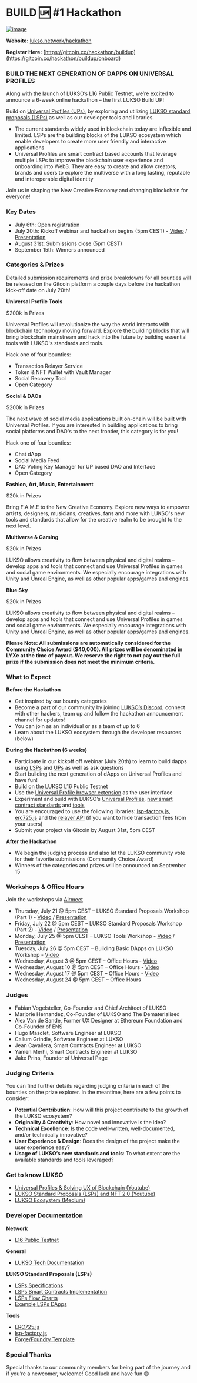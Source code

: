 # BUILD 🆙 #1 Hackathon

[![image](https://user-images.githubusercontent.com/93616957/179421606-d527781a-4912-4710-b2d3-e0f51df24f18.png)](https://lukso.network/hackathon)

**Website:** [lukso.network/hackathon](https://lukso.network/hackathon)

**Register Here:** [https://gitcoin.co/hackathon/buildup](https://gitcoin.co/hackathon/buildup/onboard)

### BUILD THE NEXT GENERATION OF DAPPS ON UNIVERSAL PROFILES

Along with the launch of LUKSO’s L16 Public Testnet, we’re excited to announce a 6-week online hackathon – the first LUKSO Build UP!

Build on [Universal Profiles (UPs)](https://docs.lukso.tech/standards/universal-profile/introduction), by exploring and utilizing [LUKSO standard proposals (LSPs)](https://docs.lukso.tech/standards/universal-profile/introduction) as well as our developer tools and libraries.
- The current standards widely used in blockchain today are inflexible and limited. LSPs are the building blocks of the LUKSO ecosystem which enable developers to create more user friendly and interactive applications
- Universal Profiles are smart contract based accounts that leverage multiple LSPs to improve the blockchain user experience and onboarding into Web3. They are easy to create and allow creators, brands and users to explore the multiverse with a long lasting, reputable and interoperable digital identity

Join us in shaping the New Creative Economy and changing blockchain for everyone!

### Key Dates
- July 6th: Open registration
- July 20th: Kickoff webinar and hackathon begins (5pm CEST) - [Video](https://youtu.be/veHqhpgGDr4) / [Presentation](https://drive.google.com/file/d/1E6VcgomauoCkU5-XLb3pQQ8uyWJe1ztq/view?usp=sharing)
- August 31st: Submissions close (5pm CEST)
- September 15th: Winners announced

### Categories & Prizes
Detailed submission requirements and prize breakdowns for all bounties will be released on the Gitcoin platform a couple days before the hackathon kick-off date on July 20th!

**Universal Profile Tools**

$200k in Prizes

Universal Profiles will revolutionize the way the world interacts with blockchain technology moving forward. Explore the building blocks that will bring blockchain mainstream and hack into the future by building essential tools with LUKSO's standards and tools.

Hack one of four bounties:
- Transaction Relayer Service
- Token & NFT Wallet with Vault Manager
- Social Recovery Tool
- Open Category

**Social & DAOs**

$200k in Prizes

The next wave of social media applications built on-chain will be built with Universal Profiles. If you are interested in building applications to bring social platforms and DAO's to the next frontier, this category is for you!

Hack one of four bounties:
- Chat dApp
- Social Media Feed
- DAO Voting Key Manager for UP based DAO and Interface
- Open Category

**Fashion, Art, Music, Entertainment**

$20k in Prizes

Bring F.A.M.E to the New Creative Economy. Explore new ways to empower artists, designers, musicians, creatives, fans and more with LUKSO's new tools and standards that allow for the creative realm to be brought to the next level.

**Multiverse & Gaming**

$20k in Prizes

LUKSO allows creativity to flow between physical and digital realms – develop apps and tools that connect and use Universal Profiles in games and social game environments. We especially encourage integrations with Unity and Unreal Engine, as well as other popular apps/games and engines.

**Blue Sky**

$20k in Prizes

LUKSO allows creativity to flow between physical and digital realms – develop apps and tools that connect and use Universal Profiles in games and social game environments. We especially encourage integrations with Unity and Unreal Engine, as well as other popular apps/games and engines.

**Please Note: All submissions are automatically considered for the Community Choice Award ($40,000). All prizes will be denominated in LYXe at the time of payout. We reserve the right to not pay out the full prize if the submission does not meet the minimum criteria.**

### What to Expect

**Before the Hackathon**
- Get inspired by our bounty categories
- Become a part of our community by joining [LUKSO’s Discord](https://discord.gg/cQhhcEMAT2), connect with other hackers, team up and follow the hackathon announcement channel for updates!
- You can join as an individual or as a team of up to 6
- Learn about the LUKSO ecosystem through the developer resources (below)

**During the Hackathon (6 weeks)**
- Participate in our kickoff off webinar (July 20th) to learn to build dapps using [LSPs](https://docs.lukso.tech/standards/introduction) and [UPs](https://docs.lukso.tech/standards/universal-profile/introduction) as well as ask questions
- Start building the next generation of dApps on Universal Profiles and have fun!
- [Build on the LUKSO L16 Public Testnet](https://docs.lukso.tech/networks/l16-testnet/parameters)
- Use the [Universal Profile browser extension](https://docs.lukso.tech/guides/universal-profile/browser-extension/install-browser-extension/) as the user interface
- Experiment and build with LUKSO’s [Universal Profiles](https://docs.lukso.tech/standards/universal-profile/introduction), [new smart contract standards](https://docs.lukso.tech/standards/introduction) and [tools](https://docs.lukso.tech/tools/getting-started)
- You are encouraged to use the following libraries: [lsp-factory.js](https://docs.lukso.tech/tools/lsp-factoryjs/getting-started), [erc725.js](https://docs.lukso.tech/tools/erc725js/getting-started/) and the [relayer API](https://docs.lukso.tech/tools/relayer-api/execute-transaction) (if you want to hide transaction fees from your users)
- Submit your project via Gitcoin by August 31st, 5pm CEST

**After the Hackathon**
- We begin the judging process and also let the LUKSO community vote for their favorite submissions (Community Choice Award)
- Winners of the categories and prizes will be announced on September 15

### Workshops & Office Hours
Join the workshops via [Airmeet](https://www.airmeet.com/e/11896320-02eb-11ed-9478-bda1db34cefd)

- Thursday, July 21 @ 5pm CEST – LUKSO Standard Proposals Workshop (Part 1) - [Video](https://youtu.be/EWrCQiSMckU) / [Presentation](https://docs.google.com/presentation/d/1occep9ZfvspCKLURKAEjH3PIqYG7BBc9celOi0-OAeo/edit?usp=sharing)
- Friday, July 22 @ 5pm CEST – LUKSO Standard Proposals Workshop (Part 2) - [Video](https://youtu.be/UUoVl3brYUY) / [Presentation](https://docs.google.com/presentation/d/1KjNHuJxIE3zfTkbHIJCQvJY_5lTx2FaNrB7mZQImXAQ/edit?usp=sharing)
- Monday, July 25 @ 5pm CEST – LUKSO Tools Workshop - [Video](https://www.youtube.com/watch?v=hKBFXGcvT1c&list=PLvTrX8LNPbPlv2ZAS7SHruevCusSd5rO3&index=4) / [Presentation](https://docs.google.com/presentation/d/1Eeeb0IJ_2oqFVGeYQjflTU5zolRj2uzmC0wDQtinGRs/edit?usp=sharing)
- Tuesday, July 26 @ 5pm CEST – Building Basic DApps on LUKSO Workshop - [Video](https://www.youtube.com/watch?v=HWE4heRuk1o&list=PLvTrX8LNPbPlv2ZAS7SHruevCusSd5rO3&index=5)
- Wednesday, August 3 @ 5pm CEST – Office Hours - [Video](https://www.youtube.com/watch?v=Rk5mH80pUz0&list=PLvTrX8LNPbPlv2ZAS7SHruevCusSd5rO3&index=6)
- Wednesday, August 10 @ 5pm CEST – Office Hours - [Video](https://youtu.be/le7jKOQG6FQ)
- Wednesday, August 17 @ 5pm CEST – Office Hours - [Video](https://youtu.be/WZBqpt_acOk)
- Wednesday, August 24 @ 5pm CEST – Office Hours

### Judges
- Fabian Vogelsteller, Co-Founder and Chief Architect of LUKSO
- Marjorie Hernandez, Co-Founder of LUKSO and The Dematerialised
- Alex Van de Sande, Former UX Designer at Ethereum Foundation and Co-Founder of ENS
- Hugo Masclet, Software Engineer at LUKSO
- Callum Grindle, Software Engineer at LUKSO
- Jean Cavallera, Smart Contracts Engineer at LUKSO
- Yamen Merhi, Smart Contracts Engineer at LUKSO
- Jake Prins, Founder of Universal Page

### Judging Criteria
You can find further details regarding judging criteria in each of the bounties on the prize explorer. In the meantime, here are a few points to consider:

- **Potential Contribution**: How will this project contribute to the growth of the LUKSO ecosystem?
- **Originality & Creativity**: How novel and innovative is the idea?
- **Technical Excellence**: Is the code well-written, well-documented, and/or technically innovative?
- **User Experience & Design**: Does the design of the project make the user experience easy?
- **Usage of LUKSO’s new standards and tools**: To what extent are the available standards and tools leveraged?

### Get to know LUKSO
- [Universal Profiles & Solving UX of Blockchain (Youtube)](https://www.youtube.com/watch?v=g6Gzbk1X0iI&ab_channel=DoinGud)
- [LUKSO Standard Proposals (LSPs) and NFT 2.0 (Youtube)](https://www.youtube.com/watch?v=skA4Y-vvt5s&ab_channel=RobG)
- [LUKSO Ecosystem (Medium)](https://medium.com/lukso/lukso-ecosystem-part-1-4c3f5d67b081)

### Developer Documentation

**Network**
- [L16 Public Testnet](https://docs.lukso.tech/networks/l16-testnet/parameters/)

**General**
- [LUKSO Tech Documentation](https://docs.lukso.tech/)

**LUKSO Standard Proposals (LSPs)**
- [LSPs Specifications](https://github.com/lukso-network/LIPs/tree/main/LSPs)
- [LSPs Smart Contracts Implementation](https://github.com/lukso-network/lsp-smart-contracts)
- [LSPs Flow Charts](https://miro.com/app/board/uXjVOaEcCsU=/?share_link_id=867184457910)
- [Example LSPs DApps](https://examples.lukso.tech/lsp-dapp/#/login)


**Tools**
- [ERC725.js](https://docs.lukso.tech/tools/erc725js/getting-started)
- [lsp-factory.js](https://docs.lukso.tech/tools/lsp-factoryjs/getting-started)
- [Forge/Foundry Template](https://github.com/CJ42/lukso-forge-template)

### Special Thanks
Special thanks to our community members for being part of the journey and if you’re a newcomer, welcome! Good luck and have fun 😊

